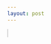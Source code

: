 ```yaml
---
layout: post
---
```

<canvas id="RightCanvas" width="300" height="600" style="border:1px solid #d3d3d3;"></canvas>
<script src="{{ base.url | prepend: site.url }}/myasset/tetris.js"></script>
<script>TetrisMain();</script>
